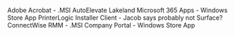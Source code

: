Adobe Acrobat - .MSI
AutoElevate Lakeland
Microsoft 365 Apps - Windows Store App
PrinterLogic Installer Client - Jacob says probably not
Surface?
ConnectWise RMM - .MSI
Company Portal - Windows Store App

